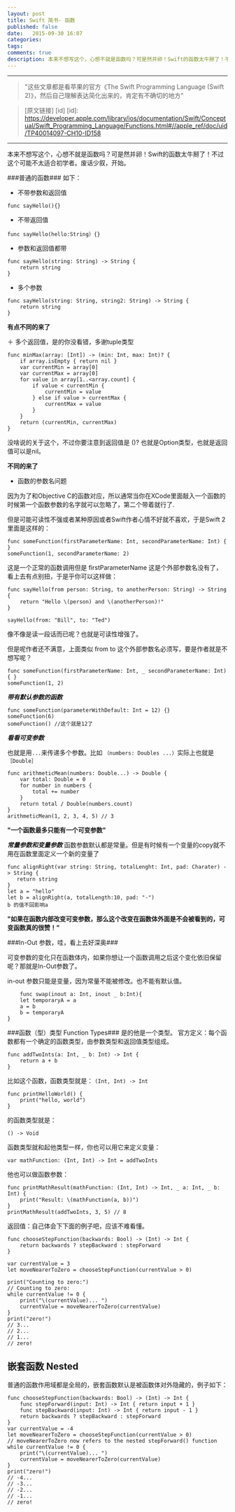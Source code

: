 ```yaml
---
layout: post
title: Swift 简书- 函数
published: false
date:   2015-09-30 16:07
categories:
tags:
comments: true
description: 本来不想写这个，心想不就是函数吗？可是然并卵！Swift的函数太牛掰了！不过这个可能不太适合初学者。废话少叙，开始。
---
```


-------------------------
> "这些文章都是看苹果的官方《The Swift Programming Language (Swift 2)》，然后自己理解表达简化出来的，肯定有不确切的地方"

>[原文链接] [id] 
[id]: https://developer.apple.com/library/ios/documentation/Swift/Conceptual/Swift_Programming_Language/Functions.html#//apple_ref/doc/uid/TP40014097-CH10-ID158 

------------------


本来不想写这个，心想不就是函数吗？可是然并卵！Swift的函数太牛掰了！不过这个可能不太适合初学者。废话少叙，开始。

###普通的函数###
如下：

+ 不带参数和返回值

```
func sayHello(){}

```
+ 不带返回值

```
func sayHello(hello:String）{}
```
+ 参数和返回值都带

```
func sayHello(string: String) -> String {
    return string
}
```
+ 多个参数

```
func sayHello(string: String, string2: String) -> String {
    return string
}
```
**有点不同的来了**

＋ 多个返回值，是的你没看错，多谢tuple类型

```
func minMax(array: [Int]) -> (min: Int, max: Int)? {
    if array.isEmpty { return nil }
    var currentMin = array[0]
    var currentMax = array[0]
    for value in array[1..<array.count] {
        if value < currentMin {
            currentMin = value
        } else if value > currentMax {
            currentMax = value
        }
    }
    return (currentMin, currentMax)
}
```
没啥说的关于这个，不过你要注意到返回值是 ()? 也就是Option类型，也就是返回值可以是nil。

**不同的来了**

+ 函数的参数名问题

因为为了和Objective C的函数对应，所以通常当你在XCode里面敲入一个函数的时候第一个函数参数的名字就可以忽略了，第二个带着就行了. 

但是可能可读性不强或者某种原因或者Swift作者心情不好就不喜欢，于是Swift 2 里面是这样的：

```
func someFunction(firstParameterName: Int, secondParameterName: Int) {
}
someFunction(1, secondParameterName: 2)
```
这是一个正常的函数调用但是 firstParameterName 这是个外部参数名没有了，看上去有点别扭，于是乎你可以这样做：


```
func sayHello(from person: String, to anotherPerson: String) -> String {
    return "Hello \(person) and \(anotherPerson)!"
}

sayHello(from: "Bill", to: "Ted")
```
像不像是读一段话而已呢？也就是可读性增强了。 

但是呢作者还不满意，上面类似 from to 这个外部参数名必须写，要是作者就是不想写呢？

```
func someFunction(firstParameterName: Int, _ secondParameterName: Int) { }
someFunction(1, 2)
```
***带有默认参数的函数***

```
func someFunction(parameterWithDefault: Int = 12) {}
someFunction(6) 
someFunction() //这个就是12了
```
***看看可变参数***

也就是用```...```来传递多个参数。比如 ```（numbers: Doubles ...）```实际上也就是```［Double］```

```
func arithmeticMean(numbers: Double...) -> Double {
    var total: Double = 0
    for number in numbers {
        total += number
    }
    return total / Double(numbers.count)
}
arithmeticMean(1, 2, 3, 4, 5) // 3
```
**"一个函数最多只能有一个可变参数"**

***常量参数和变量参数***
函数参数默认都是常量。但是有时候有一个变量的copy就不用在函数里面定义一个新的变量了

```
func alignRight(var string: String, totalLenght: Int, pad: Charater) -> String {
   return string
}
let a = "hello"
let b = alignRight(a, totalLength:10, pad: "-") 
b 的值不回影响a
```

**"如果在函数内部改变可变参数，那么这个改变在函数体外面是不会被看到的，可变函数真的很赞！"**


###In-Out 参数，哇，看上去好深奥###

可变参数的变化只在函数体内，如果你想让一个函数调用之后这个变化依旧保留呢？那就是In-Out参数了。

in-out 参数只能是变量，因为常量不能被修改。也不能有默认值。

```
	func swap(inout a: Int, inout _ b:Int){
    let temporaryA = a
    a = b
    b = temporaryA
}
```

###函数（型）类型 Function Types###
是的他是一个类型。
官方定义：每个函数都有一个确定的函数类型，由参数类型和返回值类型组成。

```
func addTwoInts(a: Int, _ b: Int) -> Int {
    return a + b
}
```

比如这个函数，函数类型就是：  ```(Int, Int) -> Int```
```
func printHelloWorld() {
    print("hello, world")
}
```

的函数类型就是：
```
() -> Void
```
函数类型就和起他类型一样，你也可以用它来定义变量：
```
var mathFunction: (Int, Int) -> Int = addTwoInts
```

他也可以做函数参数：

```
func printMathResult(mathFunction: (Int, Int) -> Int, _ a: Int, _ b: Int) {
    print("Result: \(mathFunction(a, b))")
}
printMathResult(addTwoInts, 3, 5) // 8
```

返回值：自己体会下下面的例子吧，应该不难看懂。

```
func chooseStepFunction(backwards: Bool) -> (Int) -> Int {
    return backwards ? stepBackward : stepForward
}

var currentValue = 3
let moveNearerToZero = chooseStepFunction(currentValue > 0)

print("Counting to zero:")
// Counting to zero:
while currentValue != 0 {
    print("\(currentValue)... ")
    currentValue = moveNearerToZero(currentValue)
}
print("zero!")
// 3...
// 2...
// 1...
// zero!

```

## 嵌套函数 Nested ## 

普通的函数作用域都是全局的，嵌套函数默认是被函数体对外隐藏的，例子如下：

```
func chooseStepFunction(backwards: Bool) -> (Int) -> Int {
    func stepForward(input: Int) -> Int { return input + 1 }
    func stepBackward(input: Int) -> Int { return input - 1 }
    return backwards ? stepBackward : stepForward
}
var currentValue = -4
let moveNearerToZero = chooseStepFunction(currentValue > 0)
// moveNearerToZero now refers to the nested stepForward() function
while currentValue != 0 {
    print("\(currentValue)... ")
    currentValue = moveNearerToZero(currentValue)
}
print("zero!")
// -4...
// -3...
// -2...
// -1...
// zero!
```